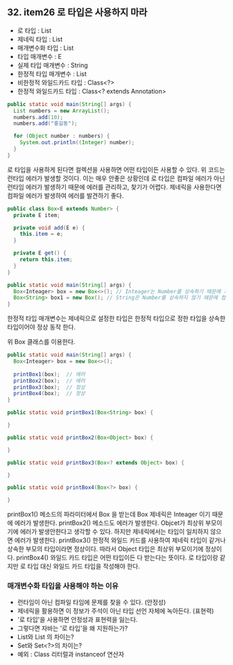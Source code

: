 ## 32. item26 로 타입은 사용하지 마라

- 로 타입 : List
- 제네릭 타입 : List<E>
- 매개변수화 타입 : List<String>
- 타입 매개변수 : E
- 실제 타입 매개변수 : String
- 한정적 타입 매개변수 : List<E extends Number>
- 비한정적 와일드카드 타입 : Class<?>
- 한정적 와일드카드 타입 : Class<? extends Annotation>

````java
public static void main(String[] args) {
  List numbers = new ArrayList();
  numbers.add(10);
  numbers.add("홍길동");

  for (Object number : numbers) {
    System.out.println((Integer) number);
  } 
}
````
로 타입을 사용하게 된다면 컬렉션을 사용하면 어떤 타입이든 사용할 수 있다.
위 코드는 런타입 에러가 발생할 것이다. 이는 매우 안좋은 상황인데 로 타입은 컴파일 에러가 아닌
런타임 에러가 발생하기 때문에 에러를 관리하고, 찾기가 어렵다.
제네릭을 사용한다면 컴파일 에러가 발생하여 에러를 발견하기 좋다.

````java
public class Box<E extends Number> {
  private E item;

  private void add(E e) {
    this.item = e;
  }

  private E get() {
    return this.item;
  }
}

public static void main(String[] args) {
  Box<Inteager> box = new Box<>(); // Inteager는 Number를 상속하기 때문에 가능
  Box<String> box1 = new Box(); // String은 Number를 상속하지 않기 때문에 컴파일 에러
}
````
한정적 타입 매개변수는 제네릭으로 설정한 타입은 한정적 타입으로 정한 타입을 상속한 타입이어야 정상 동작 한다.

위 Box 클래스를 이용한다.
````java
public static void main(String[] args) {
  Box<Inteager> box = new Box<>();
  
  printBox1(box);  // 에러
  printBox2(box);  // 에러
  printBox3(box);  // 정상
  printBox4(box);  // 정상
}

public static void printBox1(Box<String> box) {

}

public static void printBox2(Box<Object> box) {

}

public static void printBox3(Box<? extends Object> box) {

}

public static void printBox4(Box<?> box) {

}
````

printBox1() 메소드의 파라미터에서 Box<String> 을 받는데 Box 제네릭은 Inteager 이기 때문에 에러가 발생한다.
printBox2() 메소드도 에러가 발생한다. Objcet가 최상위 부모이기에 에러가 발생안한다고 생각할 수 있다.
하지만 제네릭에서는 타입이 일치하지 않으면 에러가 발생한다.
printBox3() 한정적 와일드 카드를 사용하여 제네릭 타입이 같거나 상속한 부모의 타입이라면 정상이다. 따라서 Object 타입은 최상위 부모이기에 정상이다.
printBox4() 와일드 카드 타입은 어떤 타입이든 다 받는다는 뜻이다. 로 타입이랑 같지만 로 타입 대신 와일드 카드 타입을 작성해야 한다.

### 매개변수화 타입을 사용해야 하는 이유
- 런타임이 아닌 컴파일 타임에 문제를 찾을 수 있다. (안정성)
- 제네릭을 활용하면 이 정보가 주석이 아닌 타입 선언 자체에 녹아든다. (표현력)
- '로 타입'을 사용하면 안정성과 표현력을 잃는다.
- 그렇다면 자바는 '로 타입'을 왜 지원하는가?
- List와 List<Object> 의 차이는?
- Set와 Set<?>의 차이는?
- 예외 : Class 리터럴과 instanceof 연산자


